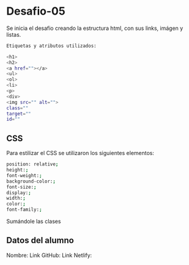 # Desafio-05

Se inicia el desafio creando la estructura html, con sus links, imágen y listas.

```sh
Etiquetas y atributos utilizados:

<h1>
<h2>
<a href=""></a>
<ul>
<ol>
<li>
<p>
<div>
<img src="" alt="">
class=""
target=""
id=""
```

## CSS

Para estilizar el CSS se utilizaron los siguientes elementos:

```sh
position: relative;
height:;
font-weight:;
background-color:;
font-size:;
display:;
width:;
color:;
font-family:;
```
Sumándole las clases

## Datos del alumno

Nombre:
Link GitHub:
Link Netlify:
